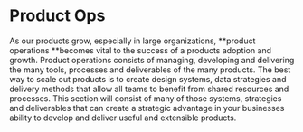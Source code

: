 # Product Ops

As our products grow, especially in large organizations, **product operations **becomes vital to the success of a products adoption and growth. Product operations consists of managing, developing and delivering the many tools, processes and deliverables of the many products. The best way to scale out products is to create design systems, data strategies and delivery methods that allow all teams to benefit from shared resources and processes. This section will consist of many of those systems, strategies and deliverables that can create a strategic advantage in your businesses ability to develop and deliver useful and extensible products.

